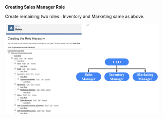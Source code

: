 **Creating Sales Manager Role**

Create remaining two roles : Inventory and Marketing same as above.

![Salesforce Credentials Setup](docs/img/10.Role.png)
